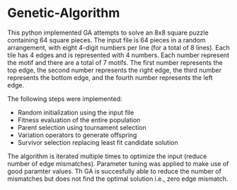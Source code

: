# Genetic-Algorithm
This python implemented GA attempts to solve an 8x8 square puzzle containing 64 square pieces. The input file is 64 pieces in a random arrangement, with eight 4-digit numbers per line (for a total of 8 lines).
Each tile has 4 edges and is represented with 4 numbers. Each number represent the motif and there are a total of 7 motifs. The first number represents the top edge, the second number represents the right edge, the third number represents the bottom edge, and the fourth number represents the left edge.

The following steps were implemented:
- Random initialization using the input file
- Fitness evaluation of the entire population
- Parent selection using tournament selection
- Variation operators to generate offspring
- Survivor selection replacing least fit candidate solution

The algorithm is iterated multiple times to optimize the input (reduce number of edge mismatches). Parameter tuning was applied to make use of good paramter values. Th GA is succesfully able to reduce the number of mismatches but does not find the optimal solution i.e., zero edge mismatch.
